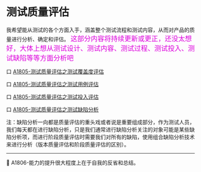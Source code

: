 # 测试质量评估
我希望能从测试的各个方面入手，涵盖整个测试流程和测试内容，从而对产品的质量进行分析、确定和评估。
<small><font color="#dd00dd" size="4" face="楷体">这部分内容将持续更新或更正，还没太想好，大体上想从测试设计、测试内容、测试过程、测试投入、测试缺陷等等方面分析吧</font></small>

口  [A1805-测试质量评估之测试覆盖度评估](books/测试质量评估-测试覆盖度评估.md)

口  [A1805-测试质量评估之测试用例评估](books/测试质量评估-测试用例评估.md)

口  [A1805-测试质量评估之测试投入评估](books/测试质量评估-测试投入评估.md)

口  [A1805-测试质量评估之测试缺陷分析](books/缺陷分析技术-概述.md)

注：缺陷分析一向都是质量评估的重头戏或者说是重要组成部分，作为测试人员，我们每天都在进行缺陷分析，只是我们通常进行缺陷分析关注的对象可能是某些缺陷分析项，而进行阶段质量评估时需要我们对所有的缺陷，使用组合缺陷分析技术来进行分析（版本质量评估和阶段质量评估的区别）。

* * *
:bell: A1806-能力的提升很大程度上在于自我的反省和总结。
